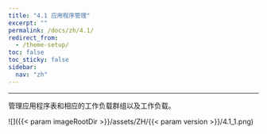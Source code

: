 ```yaml
---
title: "4.1 应用程序管理"
excerpt: ""
permalink: /docs/zh/4.1/
redirect_from:
  - /theme-setup/
toc: false
toc_sticky: false
sidebar:
  nav: "zh"
---
```


---
管理应用程序表和相应的工作负载群组以及工作负载。

![]({{< param imageRootDir >}}/assets/ZH/{{< param version >}}/4.1_1.png)
